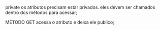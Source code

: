 private
os atributos precisam estar privados.
eles devem ser chamados dentro dos métodos para acessar;

MÉTODO GET
acessa o atributo e deixa ele publico;



